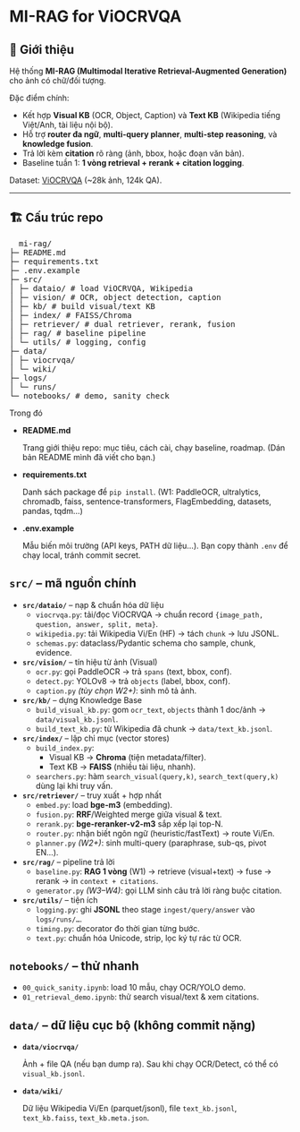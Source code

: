 # MI-RAG for ViOCRVQA

## 🔎 Giới thiệu
Hệ thống **MI-RAG (Multimodal Iterative Retrieval-Augmented Generation)** cho ảnh có chữ/đối tượng.  

Đặc điểm chính:
- Kết hợp **Visual KB** (OCR, Object, Caption) và **Text KB** (Wikipedia tiếng Việt/Anh, tài liệu nội bộ).
- Hỗ trợ **router đa ngữ**, **multi-query planner**, **multi-step reasoning**, và **knowledge fusion**.
- Trả lời kèm **citation** rõ ràng (ảnh, bbox, hoặc đoạn văn bản).
- Baseline tuần 1: **1 vòng retrieval + rerank + citation logging**.

Dataset: [ViOCRVQA](https://github.com/qhnhynmm/ViOCRVQA-Dataset) (~28k ảnh, 124k QA).

---

## 🏗 Cấu trúc repo
<pre>
  mi-rag/
├─ README.md
├─ requirements.txt
├─ .env.example
├─ src/
│ ├─ dataio/ # load ViOCRVQA, Wikipedia
│ ├─ vision/ # OCR, object detection, caption
│ ├─ kb/ # build visual/text KB
│ ├─ index/ # FAISS/Chroma
│ ├─ retriever/ # dual retriever, rerank, fusion
│ ├─ rag/ # baseline pipeline
│ └─ utils/ # logging, config
├─ data/
│ ├─ viocrvqa/
│ └─ wiki/
├─ logs/
│ └─ runs/
└─ notebooks/ # demo, sanity check
</pre>

Trong đó
- **README.md**
    
    Trang giới thiệu repo: mục tiêu, cách cài, chạy baseline, roadmap. (Dán bản README mình đã viết cho bạn.)
    
- **requirements.txt**
    
    Danh sách package để `pip install`. (W1: PaddleOCR, ultralytics, chromadb, faiss, sentence-transformers, FlagEmbedding, datasets, pandas, tqdm…)
    
- **.env.example**
    
    Mẫu biến môi trường (API keys, PATH dữ liệu…). Bạn copy thành `.env` để chạy local, tránh commit secret.
    

## `src/` – mã nguồn chính

- **`src/dataio/`** – nạp & chuẩn hóa dữ liệu
    - `viocrvqa.py`: tải/đọc ViOCRVQA → chuẩn record `{image_path, question, answer, split, meta}`.
    - `wikipedia.py`: tải Wikipedia Vi/En (HF) → tách `chunk` → lưu JSONL.
    - `schemas.py`: dataclass/Pydantic schema cho sample, chunk, evidence.
- **`src/vision/`** – tín hiệu từ ảnh (Visual)
    - `ocr.py`: gọi PaddleOCR → trả `spans` (text, bbox, conf).
    - `detect.py`: YOLOv8 → trả `objects` (label, bbox, conf).
    - `caption.py` *(tùy chọn W2+)*: sinh mô tả ảnh.
- **`src/kb/`** – dựng Knowledge Base
    - `build_visual_kb.py`: gom `ocr_text`, `objects` thành 1 doc/ảnh → `data/visual_kb.jsonl`.
    - `build_text_kb.py`: từ Wikipedia đã chunk → `data/text_kb.jsonl`.
- **`src/index/`** – lập chỉ mục (vector stores)
    - `build_index.py`:
        - Visual KB → **Chroma** (tiện metadata/filter).
        - Text KB → **FAISS** (nhiều tài liệu, nhanh).
    - `searchers.py`: hàm `search_visual(query,k)`, `search_text(query,k)` dùng lại khi truy vấn.
- **`src/retriever/`** – truy xuất + hợp nhất
    - `embed.py`: load **bge-m3** (embedding).
    - `fusion.py`: **RRF**/Weighted merge giữa visual & text.
    - `rerank.py`: **bge-reranker-v2-m3** sắp xếp lại top-N.
    - `router.py`: nhận biết ngôn ngữ (heuristic/fastText) → route Vi/En.
    - `planner.py` *(W2+)*: sinh multi-query (paraphrase, sub-qs, pivot EN…).
- **`src/rag/`** – pipeline trả lời
    - `baseline.py`: **RAG 1 vòng** (W1) → retrieve (visual+text) → fuse → rerank → in `context + citations`.
    - `generator.py` *(W3–W4)*: gọi LLM sinh câu trả lời ràng buộc citation.
- **`src/utils/`** – tiện ích
    - `logging.py`: ghi **JSONL** theo stage `ingest/query/answer` vào `logs/runs/…`.
    - `timing.py`: decorator đo thời gian từng bước.
    - `text.py`: chuẩn hóa Unicode, strip, lọc ký tự rác từ OCR.

## `notebooks/` – thử nhanh

- `00_quick_sanity.ipynb`: load 10 mẫu, chạy OCR/YOLO demo.
- `01_retrieval_demo.ipynb`: thử search visual/text & xem citations.

## `data/` – dữ liệu cục bộ (không commit nặng)

- **`data/viocrvqa/`**
    
    Ảnh + file QA (nếu bạn dump ra). Sau khi chạy OCR/Detect, có thể có `visual_kb.jsonl`.
    
- **`data/wiki/`**
    
    Dữ liệu Wikipedia Vi/En (parquet/jsonl), file `text_kb.jsonl`, `text_kb.faiss`, `text_kb.meta.json`.
